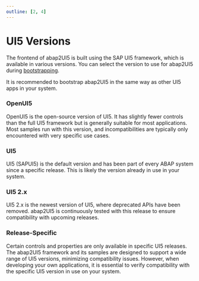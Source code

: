 ```yaml
---
outline: [2, 4]
---
```

# UI5 Versions
The frontend of abap2UI5 is built using the SAP UI5 framework, which is available in various versions. You can select the version to use for abap2UI5 during [bootstrapping](/configuration/setup.html#ui5-bootstrapping). 

It is recommended to bootstrap abap2UI5 in the same way as other UI5 apps in your system.

### OpenUI5
OpenUI5 is the open-source version of UI5. It has slightly fewer controls than the full UI5 framework but is generally suitable for most applications. Most samples run with this version, and incompatibilities are typically only encountered with very specific use cases.

### UI5
UI5 (SAPUI5) is the default version and has been part of every ABAP system since a specific release. This is likely the version already in use in your system.

### UI5 2.x
UI5 2.x is the newest version of UI5, where deprecated APIs have been removed. abap2UI5 is continuously tested with this release to ensure compatibility with upcoming releases.

### Release-Specific
Certain controls and properties are only available in specific UI5 releases. The abap2UI5 framework and its samples are designed to support a wide range of UI5 versions, minimizing compatibility issues. However, when developing your own applications, it is essential to verify compatibility with the specific UI5 version in use on your system.
